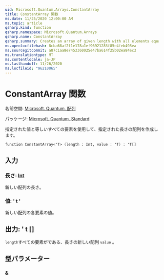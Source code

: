 ```yaml
---
uid: Microsoft.Quantum.Arrays.ConstantArray
title: ConstantArray 関数
ms.date: 11/25/2020 12:00:00 AM
ms.topic: article
qsharp.kind: function
qsharp.namespace: Microsoft.Quantum.Arrays
qsharp.name: ConstantArray
qsharp.summary: Creates an array of given length with all elements equal to given value.
ms.openlocfilehash: 8cba68af2f1e178a1ef96921283f85e4feb498ea
ms.sourcegitcommit: a87c1aa8e7453360025e47ba614f25b02ea84ec3
ms.translationtype: MT
ms.contentlocale: ja-JP
ms.lasthandoff: 11/26/2020
ms.locfileid: "96210065"
---
```

# <a name="constantarray-function"></a>ConstantArray 関数

名前空間: [Microsoft. Quantum. 配列](xref:Microsoft.Quantum.Arrays)

パッケージ: [Microsoft. Quantum. Standard](https://nuget.org/packages/Microsoft.Quantum.Standard)


指定された値と等しいすべての要素を使用して、指定された長さの配列を作成します。

```qsharp
function ConstantArray<'T> (length : Int, value : 'T) : 'T[]
```


## <a name="input"></a>入力

### <a name="length--int"></a>長さ: [Int](xref:microsoft.quantum.lang-ref.int)

新しい配列の長さ。


### <a name="value--t"></a>値: ' t '

新しい配列の各要素の値。



## <a name="output--t"></a>出力: ' t []

`length`すべての要素がである、長さの新しい配列 `value` 。

## <a name="type-parameters"></a>型パラメーター

### <a name="t"></a>&


